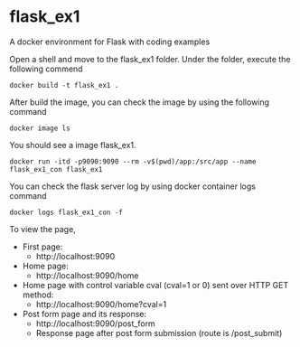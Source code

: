 # flask_ex1
A docker environment for Flask with coding examples

Open a shell and move to the flask_ex1 folder. Under the folder, execute the following commend
```
docker build -t flask_ex1 .
``` 

After build the image, you can check the image by using the following command
```
docker image ls
```
You should see a image flask_ex1.

```
docker run -itd -p9090:9090 --rm -v$(pwd)/app:/src/app --name flask_ex1_con flask_ex1
```

You can check the flask server log by using docker container logs command

```
docker logs flask_ex1_con -f
```

To view the page, 
- First page:
    - http://localhost:9090
- Home page:
    - http://localhost:9090/home
- Home page with control variable cval (cval=1 or 0) sent over HTTP GET method:
    - http://localhost:9090/home?cval=1
- Post form page and its response:
    - http://localhost:9090/post_form
    - Response page after post form submission (route is /post_submit)





